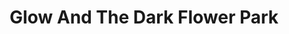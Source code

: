 ---
pid: fs46
title: Glow And The Dark Flower Park
location_transcription: 
coordinates: "[-75.1525997, 39.9558087]"
zipcode: '19131'
gen_neighborhood: West Philadelphia
neighborhood: Wynnefield
outside_phl: 
age: '16'
age_range: 13-19
instagram: 
image_file_name: fs_46.jpg
proposal_transcription: |-
  Cherry blossom trees with fairy lights [Trees covered with fairy lights]
  flower gardens
topic: Environment
topic_summary: '0'
type: Garden,Space,Tree
keywords_other: beautification
credit: 
image_labels: 
twitter: 
facebook: 
permalink: "/monuments/fs46/"
layout: item-page
---